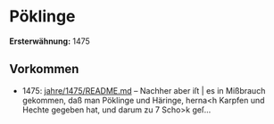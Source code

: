 # Pöklinge

**Ersterwähnung:** 1475

## Vorkommen
- 1475: [jahre/1475/README.md](../jahre/1475/README.md) – Nachher aber iſt
| es in Mißbrauch gekommen, daß man Pöklinge und
Häringe, herna<h Karpfen und Hechte gegeben hat, und
darum zu 7 Scho>k geſ...
